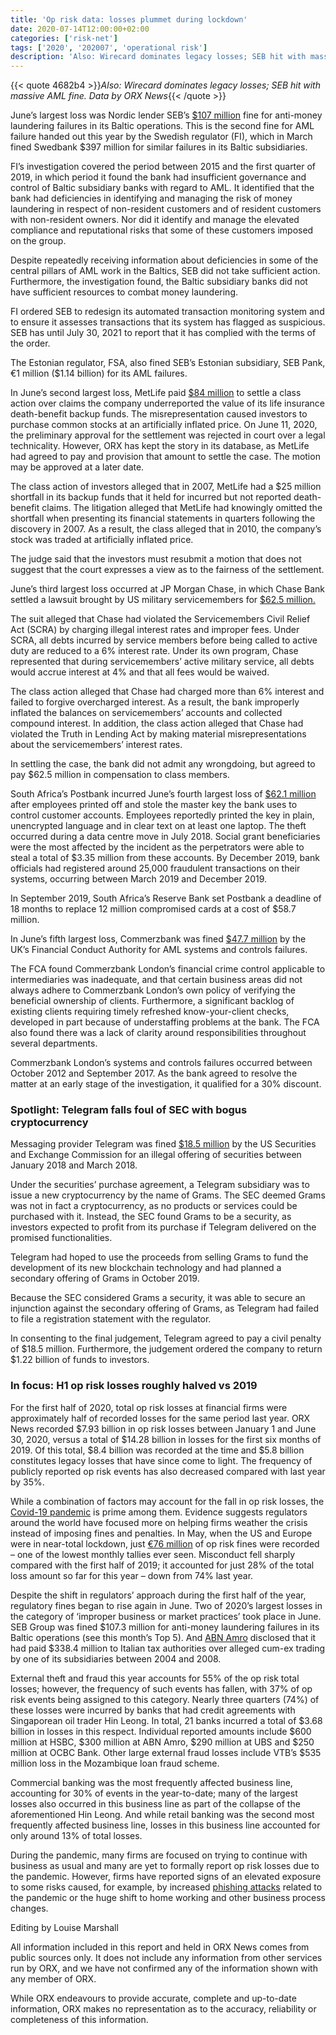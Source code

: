 ```yaml
---
title: 'Op risk data: losses plummet during lockdown'
date: 2020-07-14T12:00:00+02:00
categories: ['risk-net']
tags: ['2020', '202007', 'operational risk']
description: 'Also: Wirecard dominates legacy losses; SEB hit with massive AML fine. Data by ORX News'
---
```


{{< quote 4682b4 >}}_Also: Wirecard dominates legacy losses; SEB hit with massive AML fine. Data by ORX News_{{< /quote >}}

June’s largest loss was Nordic lender SEB’s [$107 million](https://www.fi.se/en/published/press-releases/2020/seb-receives-an-administrative-fine-for-deficiencies-in-its-work-to-combat-anti-money-laundering-in-the-baltics/) fine for anti-money laundering failures in its Baltic operations. This is the second fine for AML failure handed out this year by the Swedish regulator (FI), which in March fined Swedbank $397 million for similar failures in its Baltic subsidiaries.

FI’s investigation covered the period between 2015 and the first quarter of 2019, in which period it found the bank had insufficient governance and control of Baltic subsidiary banks with regard to AML. It identified that the bank had deficiencies in identifying and managing the risk of money laundering in respect of non-resident customers and of resident customers with non-resident owners. Nor did it identify and manage the elevated compliance and reputational risks that some of these customers imposed on the group.

Despite repeatedly receiving information about deficiencies in some of the central pillars of AML work in the Baltics, SEB did not take sufficient action. Furthermore, the investigation found, the Baltic subsidiary banks did not have sufficient resources to combat money laundering.

FI ordered SEB to redesign its automated transaction monitoring system and to ensure it assesses transactions that its system has flagged as suspicious. SEB has until July 30, 2021 to report that it has complied with the terms of the order.

The Estonian regulator, FSA, also fined SEB’s Estonian subsidiary, SEB Pank, €1 million ($1.14 billion) for its AML failures.

In June’s second largest loss, MetLife paid [$84 million](https://www.law360.com/insurance/articles/1281486?utm_source=rss&utm_medium=rss&utm_campaign=section) to settle a class action over claims the company underreported the value of its life insurance death-benefit backup funds. The misrepresentation caused investors to purchase common stocks at an artificially inflated price. On June 11, 2020, the preliminary approval for the settlement was rejected in court over a legal technicality. However, ORX has kept the story in its database, as MetLife had agreed to pay and provision that amount to settle the case. The motion may be approved at a later date.

The class action of investors alleged that in 2007, MetLife had a $25 million shortfall in its backup funds that it held for incurred but not reported death-benefit claims. The litigation alleged that MetLife had knowingly omitted the shortfall when presenting its financial statements in quarters following the discovery in 2007. As a result, the class alleged that in 2010, the company’s stock was traded at artificially inflated price.

The judge said that the investors must resubmit a motion that does not suggest that the court expresses a view as to the fairness of the settlement.

June’s third largest loss occurred at JP Morgan Chase, in which Chase Bank settled a lawsuit brought by US military servicemembers for [$62.5 million.](https://www.sec.gov/news/press-release/2020-146)

The suit alleged that Chase had violated the Servicemembers Civil Relief Act (SCRA) by charging illegal interest rates and improper fees. Under SCRA, all debts incurred by service members before being called to active duty are reduced to a 6% interest rate. Under its own program, Chase represented that during servicemembers’ active military service, all debts would accrue interest at 4% and that all fees would be waived.

The class action alleged that Chase had charged more than 6% interest and failed to forgive overcharged interest. As a result, the bank improperly inflated the balances on servicemembers’ accounts and collected compound interest. In addition, the class action alleged that Chase had violated the Truth in Lending Act by making material misrepresentations about the servicemembers’ interest rates.

In settling the case, the bank did not admit any wrongdoing, but agreed to pay $62.5 million in compensation to class members.

South Africa’s Postbank incurred June’s fourth largest loss of [$62.1 million](https://savannanews.com/postbank-forced-to-replace-12-million-bank-cards-after-employees-steal-master-key/) after employees printed off and stole the master key the bank uses to control customer accounts. Employees reportedly printed the key in plain, unencrypted language and in clear text on at least one laptop. The theft occurred during a data centre move in July 2018. Social grant beneficiaries were the most affected by the incident as the perpetrators were able to steal a total of $3.35 million from these accounts. By December 2019, bank officials had registered around 25,000 fraudulent transactions on their systems, occurring between March 2019 and December 2019.

In September 2019, South Africa’s Reserve Bank set Postbank a deadline of 18 months to replace 12 million compromised cards at a cost of $58.7 million.

In June’s fifth largest loss, Commerzbank was fined [$47.7 million](https://www.fca.org.uk/news/press-releases/fca-fines-commerzbank-london-37805400-over-anti-money-laundering-failures) by the UK’s Financial Conduct Authority for AML systems and controls failures.

The FCA found Commerzbank London’s financial crime control applicable to intermediaries was inadequate, and that certain business areas did not always adhere to Commerzbank London’s own policy of verifying the beneficial ownership of clients. Furthermore, a significant backlog of existing clients requiring timely refreshed know-your-client checks, developed in part because of understaffing problems at the bank. The FCA also found there was a lack of clarity around responsibilities throughout several departments.

Commerzbank London’s systems and controls failures occurred between October 2012 and September 2017. As the bank agreed to resolve the matter at an early stage of the investigation, it qualified for a 30% discount.

### Spotlight: Telegram falls foul of SEC with bogus cryptocurrency

Messaging provider Telegram was fined [$18.5 million](https://www.sec.gov/news/press-release/2020-146) by the US Securities and Exchange Commission for an illegal offering of securities between January 2018 and March 2018.

Under the securities’ purchase agreement, a Telegram subsidiary was to issue a new cryptocurrency by the name of Grams. The SEC deemed Grams was not in fact a cryptocurrency, as no products or services could be purchased with it. Instead, the SEC found Grams to be a security, as investors expected to profit from its purchase if Telegram delivered on the promised functionalities.

Telegram had hoped to use the proceeds from selling Grams to fund the development of its new blockchain technology and had planned a secondary offering of Grams in October 2019.

Because the SEC considered Grams a security, it was able to secure an injunction against the secondary offering of Grams, as Telegram had failed to file a registration statement with the regulator.

In consenting to the final judgement, Telegram agreed to pay a civil penalty of $18.5 million. Furthermore, the judgement ordered the company to return $1.22 billion of funds to investors.

### In focus: H1 op risk losses roughly halved vs 2019

For the first half of 2020, total op risk losses at financial firms were approximately half of recorded losses for the same period last year. ORX News recorded $7.93 billion in op risk losses between January 1 and June 30, 2020, versus a total of $14.28 billion in losses for the first six months of 2019. Of this total, $8.4 billion was recorded at the time and $5.8 billion constitutes legacy losses that have since come to light. The frequency of publicly reported op risk events has also decreased compared with last year by 35%.

While a combination of factors may account for the fall in op risk losses, the [Covid-19 pandemic](https://www.risk.net/risk-management/7561696/banks-eye-post-pandemic-shake-up-of-op-risk-scenarios) is prime among them. Evidence suggests  regulators around the world have focused more on helping firms weather the crisis instead of imposing fines and penalties. In May, when the US and Europe were in near-total lockdown, just [€76 million](https://www.risk.net/comment/7541566/op-risk-data-ibk-snagged-in-money-laundering-ops-to-iran) of op risk fines were recorded – one of the lowest monthly tallies ever seen. Misconduct fell sharply compared with the first half of 2019; it accounted for just 28% of the total loss amount so far for this year – down from 74% last year.

Despite the shift in regulators’ approach during the first half of the year, regulatory fines began to rise again in June. Two of 2020’s largest losses in the category of ‘improper business or market practices’ took place in June. SEB Group was fined $107.3 million for anti-money laundering failures in its Baltic operations (see this month’s Top 5). And [ABN Amro](https://www.risk.net/risk-management/7519431/op-risk-data-outsourcing-losses-loom-in-lockdown) disclosed that it had paid $338.4 million to Italian tax authorities over alleged cum-ex trading by one of its subsidiaries between 2004 and 2008.

External theft and fraud this year accounts for 55% of the op risk total losses; however, the frequency of such events has fallen, with 37% of op risk events being assigned to this category. Nearly three quarters (74%) of these losses were incurred by banks that had credit agreements with Singaporean oil trader Hin Leong. In total, 21 banks incurred a total of $3.68 billion in losses in this respect. Individual reported amounts include $600 million at HSBC, $300 million at ABN Amro, $290 million at UBS and $250 million at OCBC Bank. Other large external fraud losses include VTB’s $535 million loss in the Mozambique loan fraud scheme.

Commercial banking was the most frequently affected business line, accounting for 30% of events in the year-to-date; many of the largest losses also occurred in this business line as part of the collapse of the aforementioned Hin Leong. And while retail banking was the second most frequently affected business line, losses in this business line accounted for only around 13% of total losses.

During the pandemic, many firms are focused on trying to continue with business as usual and many are yet to formally report op risk losses due to the pandemic. However, firms have reported signs of an elevated exposure to some risks caused, for example, by increased [phishing attacks](https://www.risk.net/risk-management/7649391/hacking-threats-growing-in-work-from-home-era-fear-cisos) related to the pandemic or the huge shift to home working and other business process changes.

Editing by Louise Marshall

All information included in this report and held in ORX News comes from public sources only. It does not include any information from other services run by ORX, and we have not confirmed any of the information shown with any member of ORX.

While ORX endeavours to provide accurate, complete and up-to-date information, ORX makes no representation as to the accuracy, reliability or completeness of this information.

